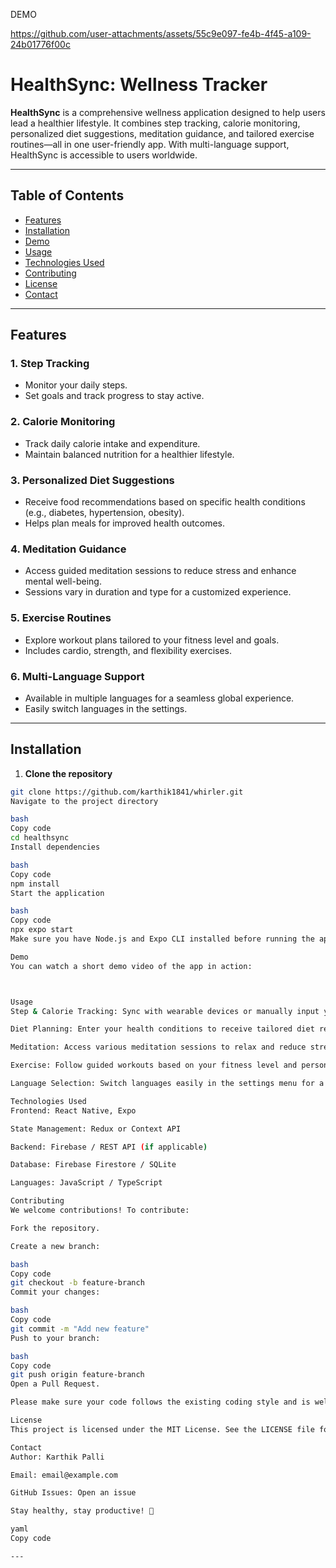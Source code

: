 DEMO

https://github.com/user-attachments/assets/55c9e097-fe4b-4f45-a109-24b01776f00c
# HealthSync: Wellness Tracker

**HealthSync** is a comprehensive wellness application designed to help users lead a healthier lifestyle. It combines step tracking, calorie monitoring, personalized diet suggestions, meditation guidance, and tailored exercise routines—all in one user-friendly app. With multi-language support, HealthSync is accessible to users worldwide.

---

## Table of Contents
- [Features](#features)
- [Installation](#installation)
- [Demo](#demo)
- [Usage](#usage)
- [Technologies Used](#technologies-used)
- [Contributing](#contributing)
- [License](#license)
- [Contact](#contact)

---

## Features

### 1. Step Tracking
- Monitor your daily steps.
- Set goals and track progress to stay active.

### 2. Calorie Monitoring
- Track daily calorie intake and expenditure.
- Maintain balanced nutrition for a healthier lifestyle.

### 3. Personalized Diet Suggestions
- Receive food recommendations based on specific health conditions (e.g., diabetes, hypertension, obesity).
- Helps plan meals for improved health outcomes.

### 4. Meditation Guidance
- Access guided meditation sessions to reduce stress and enhance mental well-being.
- Sessions vary in duration and type for a customized experience.

### 5. Exercise Routines
- Explore workout plans tailored to your fitness level and goals.
- Includes cardio, strength, and flexibility exercises.

### 6. Multi-Language Support
- Available in multiple languages for a seamless global experience.
- Easily switch languages in the settings.

---

## Installation

1. **Clone the repository**
```bash
git clone https://github.com/karthik1841/whirler.git
Navigate to the project directory

bash
Copy code
cd healthsync
Install dependencies

bash
Copy code
npm install
Start the application

bash
Copy code
npx expo start
Make sure you have Node.js and Expo CLI installed before running the app.

Demo
You can watch a short demo video of the app in action:



Usage
Step & Calorie Tracking: Sync with wearable devices or manually input your data to monitor daily activity and calories.

Diet Planning: Enter your health conditions to receive tailored diet recommendations.

Meditation: Access various meditation sessions to relax and reduce stress.

Exercise: Follow guided workouts based on your fitness level and personal goals.

Language Selection: Switch languages easily in the settings menu for a personalized experience.

Technologies Used
Frontend: React Native, Expo

State Management: Redux or Context API

Backend: Firebase / REST API (if applicable)

Database: Firebase Firestore / SQLite

Languages: JavaScript / TypeScript

Contributing
We welcome contributions! To contribute:

Fork the repository.

Create a new branch:

bash
Copy code
git checkout -b feature-branch
Commit your changes:

bash
Copy code
git commit -m "Add new feature"
Push to your branch:

bash
Copy code
git push origin feature-branch
Open a Pull Request.

Please make sure your code follows the existing coding style and is well-documented.

License
This project is licensed under the MIT License. See the LICENSE file for details.

Contact
Author: Karthik Palli

Email: email@example.com

GitHub Issues: Open an issue

Stay healthy, stay productive! 🚀

yaml
Copy code

---


